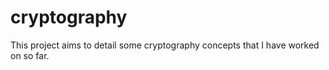 # cryptography 

This project aims to detail some cryptography concepts that I have worked on so far. 

 
